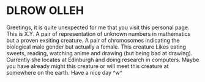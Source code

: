 # DLROW OLLEH
Greetings, it is quite unexpected for me that you visit this personal page. This is X.Y. A pair of representation of unknown numbers in mathematics but a proven exsiting creature. A pair of chromosomes indicating the biological male gender but actually a female. This creature Likes eating sweets, reading, watching anime and drawing (but being bad at drawing). Currently she locates at Edinburgh and doing research in computers. Maybe you have already might this creature or will meet this creature at somewhere on the earth. Have a nice day ^w^
